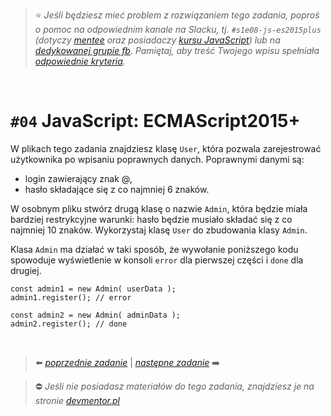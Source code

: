 > :star: *Jeśli będziesz mieć problem z rozwiązaniem tego zadania, poproś o pomoc na odpowiednim kanale na Slacku, tj. `#s1e08-js-es2015plus` (dotyczy [mentee](https://devmentor.pl/mentoring-javascript/) oraz posiadaczy [kursu JavaScript](https://devmentor.pl/p/javascript-for-beginners/)) lub na [dedykowanej grupie fb](https://www.facebook.com/groups/155234921740033). Pamiętaj, aby treść Twojego wpisu spełniała [odpowiednie kryteria](https://devmentor.pl/jak-prosic-o-pomoc/).*

&nbsp;

# `#04` JavaScript: ECMAScript2015+

W plikach tego zadania znajdziesz klasę `User`, która pozwala zarejestrować użytkownika po wpisaniu poprawnych danych. Poprawnymi danymi są:
- login zawierający znak @,
- hasło składające się z co najmniej 6 znaków.

W osobnym pliku stwórz drugą klasę o nazwie `Admin`, która będzie miała bardziej restrykcyjne warunki: hasło będzie musiało składać się z co najmniej 10 znaków. Wykorzystaj klasę `User` do zbudowania klasy `Admin`.

Klasa `Admin` ma działać w taki sposób, że wywołanie poniższego kodu spowoduje wyświetlenie w konsoli `error` dla pierwszej części i `done` dla drugiej.

```
const admin1 = new Admin( userData );
admin1.register(); // error

const admin2 = new Admin( adminData );
admin2.register(); // done
```

&nbsp;

> :arrow_left: [*poprzednie zadanie*](./../03) | [*następne zadanie*](./../05) :arrow_right:

> :no_entry: *Jeśli nie posiadasz materiałów do tego zadania, znajdziesz je na stronie [devmentor.pl](https://devmentor.pl/p/js-basics/)*
